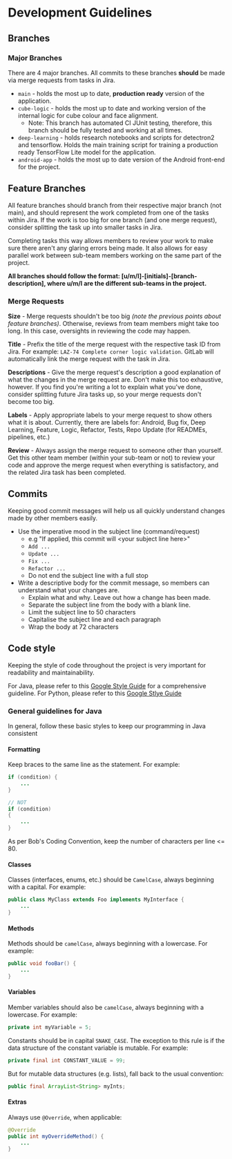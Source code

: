 # Development Guidelines

## Branches

### Major Branches

There are 4 major branches. All commits to these branches **should** be made via merge requests from tasks in Jira.

- `main` - holds the most up to date, **production ready** version of the application.
- `cube-logic` - holds the most up to date and working version of the internal logic for cube colour and face alignment.
  - Note: This branch has automated CI JUnit testing, therefore, this branch should be fully tested and working at all times.
- `deep-learning` - holds research notebooks and scripts for detectron2 and tensorflow. Holds the main training script for training a production ready TensorFlow Lite model for the application.
- `android-app` - holds the most up to date version of the Android front-end for the project.

## Feature Branches

All feature branches should branch from their respective major branch (not main), and should represent the work completed from one of the tasks within Jira. If the work is too big for one branch (and one merge request), consider splitting the task up into smaller tasks in Jira.

Completing tasks this way allows members to review your work to make sure there aren't any glaring errors being made. It also allows for easy parallel work between sub-team members working on the same part of the project.

**All branches should follow the format: [u/m/l]-[initials]-[branch-description], where u/m/l are the different sub-teams in the project.**

### Merge Requests

**Size** - Merge requests shouldn't be too big *(note the previous points about feature branches)*. Otherwise, reviews from team members might take too long. In this case, oversights in reviewing the code may happen.

**Title** - Prefix the title of the merge request with the respective task ID from Jira. For example: `LAZ-74 Complete corner logic validation`. GitLab will automatically link the merge request with the task in Jira.

**Descriptions** - Give the merge request's description a good explanation of what the changes in the merge request are. Don't make this too exhaustive, however. If you find you're writing a lot to explain what you've done, consider splitting future Jira tasks up, so your merge requests don't become too big.

**Labels** - Apply appropriate labels to your merge request to show others what it is about. Currently, there are labels for: Android, Bug fix, Deep Learning, Feature, Logic, Refactor, Tests, Repo Update (for READMEs, pipelines, etc.)

**Review** - Always assign the merge request to someone other than yourself. Get this other team member (within your sub-team or not) to review your code and approve the merge request when everything is satisfactory, and the related Jira task has been completed.

## Commits

Keeping good commit messages will help us all quickly understand changes made by other members easily.

- Use the imperative mood in the subject line (command/request)
  - e.g "If applied, this commit will \<your subject line here>\"
  - `Add ...`
  - `Update ...`
  - `Fix ...`
  - `Refactor ...`
  - Do not end the subject line with a full stop
- Write a descriptive body for the commit message, so members can understand what your changes are.
  - Explain what and why. Leave out how a change has been made.
  - Separate the subject line from the body with a blank line.
  - Limit the subject line to 50 characters
  - Capitalise the subject line and each paragraph
  - Wrap the body at 72 characters


## Code style

Keeping the style of code throughout the project is very important for readability and maintainability.

For Java, please refer to this [Google Style Guide](https://google.github.io/styleguide/javaguide.html) for a comprehensive guideline.
For Python, please refer to this [Google Stlye Guide](https://google.github.io/styleguide/pyguide.html)

### General guidelines for Java

In general, follow these basic styles to keep our programming in Java consistent

#### Formatting

Keep braces to the same line as the statement. For example:

``` Java
if (condition) {
    ...
}

// NOT
if (condition)
{
    ...
}
```

As per Bob's Coding Convention, keep the number of characters per line <= 80.

#### Classes

Classes (interfaces, enums, etc.) should be `CamelCase`, always beginning with a capital. For example:

``` Java
public class MyClass extends Foo implements MyInterface {
    ...
}
```

#### Methods

Methods should be `camelCase`, always beginning with a lowercase. For example:

``` Java
public void fooBar() {
    ...
}
```

#### Variables

Member variables should also be `camelCase`, always beginning with a lowercase. For example:

``` Java
private int myVariable = 5;
```

Constants should be in capital `SNAKE_CASE`. The exception to this rule is if the data structure of the constant variable is mutable. For example:

``` Java
private final int CONSTANT_VALUE = 99;
```

But for mutable data structures (e.g. lists), fall back to the usual convention:

``` Java
public final ArrayList<String> myInts;
```

#### Extras

Always use `@Override`, when applicable:

``` Java
@Override
public int myOverrideMethod() {
    ...
}
```

